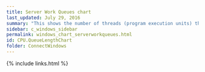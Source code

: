 ```yaml
---
title: Server Work Queues chart
last_updated: July 29, 2016
summary: "This shows the number of threads (program execution units) that are waiting to run on each processor. A sustained queue length greater than four may indicate processor congestion."
sidebar: c_windows_sidebar
permalink: windows_chart_serverworkqueues.html
id: CPU.QueueLengthChart
folder: ConnectWindows
---
```





{% include links.html %}
